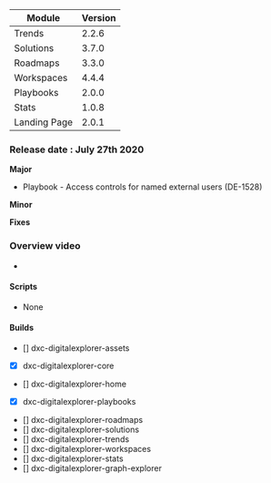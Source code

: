 |Module|Version|
|---|---|
|Trends | 2.2.6
|Solutions | 3.7.0
|Roadmaps | 3.3.0
|Workspaces | 4.4.4
|Playbooks |2.0.0
|Stats| 1.0.8
|Landing Page | 2.0.1


### Release date : July 27th 2020

**Major**

- Playbook - Access controls for named external users (DE-1528)

**Minor**


**Fixes**


### Overview video 
- 

#### Scripts
-  None
  
#### Builds

- [] dxc-digitalexplorer-assets
- [x] dxc-digitalexplorer-core 
- [] dxc-digitalexplorer-home 
- [x] dxc-digitalexplorer-playbooks 
- [] dxc-digitalexplorer-roadmaps 
- [] dxc-digitalexplorer-solutions 
- [] dxc-digitalexplorer-trends 
- [] dxc-digitalexplorer-workspaces 
- [] dxc-digitalexplorer-stats
- [] dxc-digitalexplorer-graph-explorer
